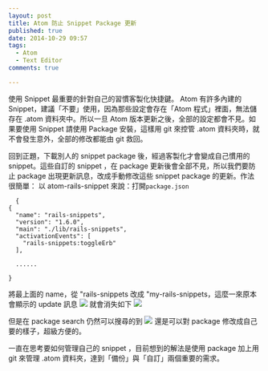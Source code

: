 ```yaml
---
layout: post
title: Atom 防止 Snippet Package 更新
published: true
date: 2014-10-29 09:57
tags:
  - Atom
  - Text Editor
comments: true

---
```

  使用 Snippet 最重要的針對自己的習慣客製化快捷鍵。 Atom 有許多內建的 Snippet，建議「不要」使用，因為那些設定會存在「Atom 程式」裡面，無法儲存在 .atom 資料夾中。所以一旦 Atom 版本更新之後，全部的設定都會不見。如果要使用 Snippet 請使用 Package 安裝，這樣用 git 來控管 .atom 資料夾時，就不會發生意外，全部的修改都能由 git 救回。

  回到正題，下載別人的 snippet package 後，經過客製化才會變成自己慣用的 snippet。這些自訂的 snippet ，在 package 更新後會全部不見，所以我們要防止 package 出現更新訊息，改成手動修改這些 snippet package 的更新。作法很簡單：
  以 atom-rails-snippet 來說：打開`package.json`

```
  {
{
  "name": "rails-snippets",
  "version": "1.6.0",
  "main": "./lib/rails-snippets",
  "activationEvents": [
    "rails-snippets:toggleErb"
  ],

  ......

}
```
將最上面的 name，從 "rails-snippets 改成 "my-rails-snippets，這麼一來原本會顯示的 update 訊息
![](https://lh4.googleusercontent.com/Ek3vjV7b1lSugbidKFdlXsjovF0xg6Epx_1ivAO83g4=w1518-h502-no)
就會消失如下
![](https://lh3.googleusercontent.com/-kR4FkYAcxSw/VFC9gOxVPmI/AAAAAAAADKI/dH8R_9SpKys/w1518-h454-no/Screen%2BShot%2B2014-10-29%2Bat%2B18.10.42.png)

但是在 package search 仍然可以搜尋的到
![](https://lh6.googleusercontent.com/-vBJhu5pfLLo/VFC9f_VEzGI/AAAAAAAADKM/u-nHOLV0jwI/w554-h850-no/Screen%2BShot%2B2014-10-29%2Bat%2B18.10.57.png)
還是可以對 package 修改成自己要的樣子，超級方便的。

一直在思考要如何管理自己的 snippet ，目前想到的解法是使用 package 加上用 git 來管理 .atom 資料夾，達到「備份」與「自訂」兩個重要的需求。